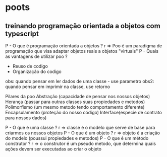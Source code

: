# poots
## treinando programação orientada a objetos com typescript
P - O que é programação orientada a objetos ?
r => Poo é um paradigma de programação que visa adaptar objetos reais a objetos "virtuais"
P - Quais as vantagens de utilizar poo ?
- Reuso de codigo
- Organização do codigo

obs: quando pensar em ler dados de uma classe - use parametro
obs2: quando pensar em imprimir na classe, use retorno

Pilares da poo
Abstração (capacidade de pensar nos nossos objetos)
Herança (passar para outras classes suas propiedades e metodos)
Polimorfismo (um mesmo metodo tendo comportamento diferente)
Encapsulamento (proteção do nosso código)
Interface(especie de contrato para nossos dados)

P - O que é uma classe ?
r => classe é o modelo que serve de base para criarmos os nossos objetos
P - O que é um objeto ?
r => objeto é a criação do modelo (poussui propiedades e metodos)
P - O que é um método construtor ? 
r => o construtor é um pseudo metodo, que determina quais ações devem ser executadas ao criar o objeto


